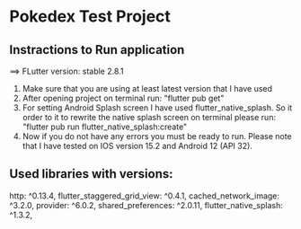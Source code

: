 # Pokedex Test Project

## Instractions to Run application
==> FLutter version: stable 2.8.1
1) Make sure that you are using at least latest version that I have used
2) After opening project on terminal run: "flutter pub get"
3) For setting Android Splash screen I have used flutter_native_splash. So it order to it to rewrite the native splash screen
   on terminal please run: "flutter pub run flutter_native_splash:create"
4) Now if you do not have any errors you must be ready to run. Please note that I have tested on IOS version 15.2
   and Android 12 (API 32).
   
## Used libraries with versions:
http: ^0.13.4, 
flutter_staggered_grid_view: ^0.4.1, 
cached_network_image: ^3.2.0, 
provider: ^6.0.2, 
shared_preferences: ^2.0.11, 
flutter_native_splash: ^1.3.2, 


